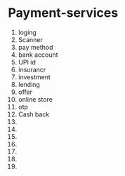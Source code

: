 # Payment-services
1. loging
2. Scanner
3. pay method
4. bank account
5. UPI id
6. insurancr
7. investment
8. lending
9. offer
10. online store
11. otp
12. Cash back
13. 
14.
15.
16.
17.
18.
19.
